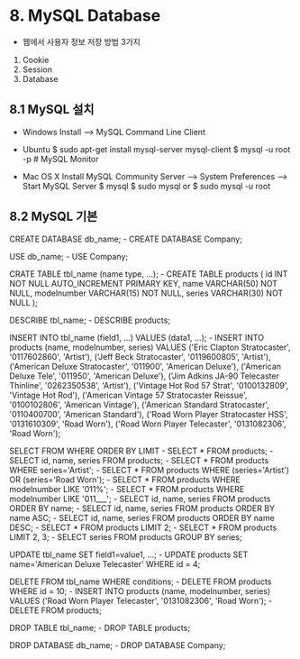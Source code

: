 # 8. MySQL Database
- 웹에서 사용자 정보 저장 방법 3가지
1. Cookie
2. Session
3. Database

## 8.1 MySQL 설치
- Windows
Install --> MySQL Command Line Client

- Ubuntu
$ sudo apt-get install mysql-server mysql-client
$ mysql -u root -p  # MySQL Monitor

- Mac OS X
Install MySQL Community Server --> System Preferences --> Start MySQL Server
$ mysql 
$ sudo mysql or $ sudo mysql -u root

## 8.2 MySQL 기본
CREATE DATABASE db_name;
    - CREATE DATABASE Company;

USE db_name;
    - USE Company;

CRATE TABLE tbl_name (name type, ...);
    - CREATE TABLE products (
        id INT NOT NULL AUTO_INCREMENT PRIMARY KEY,
        name VARCHAR(50) NOT NULL,
        modelnumber VARCHAR(15) NOT NULL,
        series VARCHAR(30) NOT NULL
      );

DESCRIBE tbl_name;
    - DESCRIBE products;

INSERT INTO tbl_name (field1, ...) VALUES (data1, ...);
    - INSERT INTO products (name, modelnumber, series) VALUES
        ('Eric Clapton Stratocaster', '0117602860', 'Artist'),
        ('Jeff Beck Stratocaster', '0119600805', 'Artist'),
        ('American Deluxe Stratocaster', '011900', 'American Deluxe'),
        ('American Deluxe Tele', '011950', 'American Deluxe'),
        ('Jim Adkins JA-90 Telecaster Thinline', '0262350538', 'Artist'),
        ('Vintage Hot Rod 57 Strat', '0100132809', 'Vintage Hot Rod'),
        ('American Vintage 57 Stratocaster Reissue', '0100102806', 'American Vintage'),
        ('American Standard Stratocaster', '0110400700', 'American Standard'),
        ('Road Worn Player Stratocaster HSS', '0131610309', 'Road Worn'),
        ('Road Worn Player Telecaster', '0131082306', 'Road Worn');
        
        

SELECT FROM WHERE ORDER BY LIMIT 
    - SELECT * FROM products;
    - SELECT id, name, series FROM products;
    - SELECT * FROM products WHERE series='Artist';
    - SELECT * FROM products WHERE (series='Artist') OR (series='Road Worn');
    - SELECT * FROM products WHERE modelnumber LIKE '011%';
    - SELECT * FROM products WHERE modelnumber LIKE '011___';
    - SELECT id, name, series FROM products ORDER BY name;
    - SELECT id, name, series FROM products ORDER BY name ASC;
    - SELECT id, name, series FROM products ORDER BY name DESC;
    - SELECT * FROM products LIMIT 2;
    - SELECT * FROM products LIMIT 2, 3;
    - SELECT series FROM products GROUP BY series;

UPDATE tbl_name SET field1=value1, ...;
    - UPDATE products SET name='American Deluxe Telecaster' WHERE id = 4;
    
DELETE FROM tbl_name WHERE conditions;
    - DELETE FROM products WHERE id = 10;
        - INSERT INTO products (name, modelnumber, series) VALUES
            ('Road Worn Player Telecaster', '0131082306', 'Road Worn');
    - DELETE FROM products;
    

DROP TABLE tbl_name;
    - DROP TABLE products;

DROP DATABASE db_name;
    - DROP DATABASE Company;

